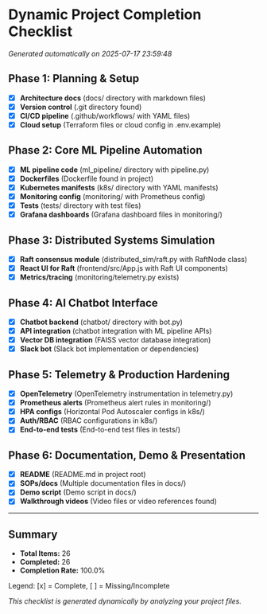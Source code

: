 # Dynamic Project Completion Checklist

*Generated automatically on 2025-07-17 23:59:48*

## Phase 1: Planning & Setup
- [x] **Architecture docs** (docs/ directory with markdown files)
- [x] **Version control** (.git directory found)
- [x] **CI/CD pipeline** (.github/workflows/ with YAML files)
- [x] **Cloud setup** (Terraform files or cloud config in .env.example)

## Phase 2: Core ML Pipeline Automation
- [x] **ML pipeline code** (ml_pipeline/ directory with pipeline.py)
- [x] **Dockerfiles** (Dockerfile found in project)
- [x] **Kubernetes manifests** (k8s/ directory with YAML manifests)
- [x] **Monitoring config** (monitoring/ with Prometheus config)
- [x] **Tests** (tests/ directory with test files)
- [x] **Grafana dashboards** (Grafana dashboard files in monitoring/)

## Phase 3: Distributed Systems Simulation
- [x] **Raft consensus module** (distributed_sim/raft.py with RaftNode class)
- [x] **React UI for Raft** (frontend/src/App.js with Raft UI components)
- [x] **Metrics/tracing** (monitoring/telemetry.py exists)

## Phase 4: AI Chatbot Interface
- [x] **Chatbot backend** (chatbot/ directory with bot.py)
- [x] **API integration** (chatbot integration with ML pipeline APIs)
- [x] **Vector DB integration** (FAISS vector database integration)
- [x] **Slack bot** (Slack bot implementation or dependencies)

## Phase 5: Telemetry & Production Hardening
- [x] **OpenTelemetry** (OpenTelemetry instrumentation in telemetry.py)
- [x] **Prometheus alerts** (Prometheus alert rules in monitoring/)
- [x] **HPA configs** (Horizontal Pod Autoscaler configs in k8s/)
- [x] **Auth/RBAC** (RBAC configurations in k8s/)
- [x] **End-to-end tests** (End-to-end test files in tests/)

## Phase 6: Documentation, Demo & Presentation
- [x] **README** (README.md in project root)
- [x] **SOPs/docs** (Multiple documentation files in docs/)
- [x] **Demo script** (Demo script in docs/)
- [x] **Walkthrough videos** (Video files or video references found)

---

## Summary
- **Total Items:** 26
- **Completed:** 26
- **Completion Rate:** 100.0%

Legend: [x] = Complete, [ ] = Missing/Incomplete

*This checklist is generated dynamically by analyzing your project files.*
